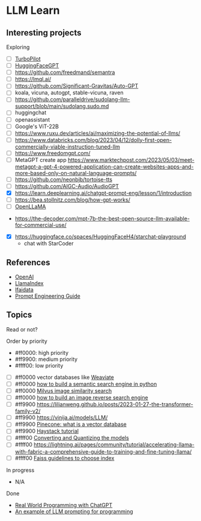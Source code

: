# LLM Learn


## Interesting projects



Exploring
- [ ] [TurboPilot](https://github.com/ravenscroftj/turbopilot)
- [ ] [HuggingFaceGPT](https://paperswithcode.com/paper/hugginggpt-solving-ai-tasks-with-chatgpt-and)
- [ ] https://github.com/freedmand/semantra
- [ ] https://lmql.ai/
- [ ] https://github.com/Significant-Gravitas/Auto-GPT
- [ ] koala, vicuna, autogpt, stable-vicuna, raven
- [ ] https://github.com/paralleldrive/sudolang-llm-support/blob/main/sudolang.sudo.md
- [ ] huggingchat
- [ ] openassistant
- [ ] Google's ViT-22B
- [ ] https://www.ruxu.dev/articles/ai/maximizing-the-potential-of-llms/
- [ ] https://www.databricks.com/blog/2023/04/12/dolly-first-open-commercially-viable-instruction-tuned-llm
- [ ] https://www.freedomgpt.com/
- [ ] MetaGPT create app https://www.marktechpost.com/2023/05/03/meet-metagpt-a-gpt-4-powered-application-can-create-websites-apps-and-more-based-only-on-natural-language-prompts/
- [ ] https://github.com/neonbjb/tortoise-tts
- [ ] https://github.com/AIGC-Audio/AudioGPT
- [x] https://learn.deeplearning.ai/chatgpt-prompt-eng/lesson/1/introduction
- [ ] https://bea.stollnitz.com/blog/how-gpt-works/
- [ ] [OpenLLaMA](https://huggingface.co/docs/transformers/main/model_doc/open-llama)
- https://the-decoder.com/mpt-7b-the-best-open-source-llm-available-for-commercial-use/
- [x] https://huggingface.co/spaces/HuggingFaceH4/starchat-playground
  - chat with StarCoder

## References


- [OpenAI](https://platform.openai.com/docs/guides/completion/introduction)
- [LlamaIndex](https://gpt-index.readthedocs.io/en/latest/guides/primer/usage_pattern.html)
- [lfaidata](https://lfaidata.foundation/projects/)
- [Prompt Engineering Guide](https://github.com/dair-ai/Prompt-Engineering-Guide)

## Topics

Read or not?


Order by priority

- #ff0000: high priority
- #ff9900: medium priority
- #ffff00: low priority

- [ ] #ff0000 vector databases like [Weaviate](https://weaviate.io)
- [ ] #ff0000 [how to build a semantic search engine in python](https://www.deepset.ai/blog/how-to-build-a-semantic-search-engine-in-python)
- [ ] #ff0000 [Milvus image similarity search](https://milvus.io/docs/image_similarity_search.md)
- [ ] #ff0000 [how to build an image reverse search engine](https://github.com/towhee-io/examples/blob/main/image/reverse_image_search/1_build_image_search_engine.ipynb)
- [ ] #ff9900 https://lilianweng.github.io/posts/2023-01-27-the-transformer-family-v2/
- [ ] #ff9900 https://vinija.ai/models/LLM/
- [ ] #ff9900 [Pinecone: what is a vector database](https://www.pinecone.io/learn/vector-database/)
- [ ] #ff9900 [Haystack tutorial](https://haystack.deepset.ai/tutorials)
- [ ] #ffff00 [Converting and Quantizing the models](https://github.com/ravenscroftj/turbopilot/wiki/Converting-and-Quantizing-The-Models)
- [ ] #ffff00 https://lightning.ai/pages/community/tutorial/accelerating-llama-with-fabric-a-comprehensive-guide-to-training-and-fine-tuning-llama/
- [ ] #ffff00 [Faiss guidelines to choose index](https://github.com/facebookresearch/faiss/wiki/Guidelines-to-choose-an-index)

In progress

- N/A

Done

- [Real World Programming with ChatGPT](https://www.oreilly.com/radar/real-world-programming-with-chatgpt/)
- [An example of LLM prompting for programming](https://martinfowler.com/articles/2023-chatgpt-xu-hao.html)
